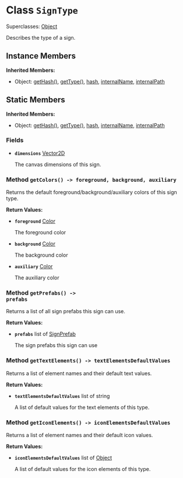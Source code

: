 # Class <code>SignType</code>

Superclasses: <a href="Object.md">Object</a>

Describes the type of a sign.
## Instance Members
<b>Inherited Members:</b>
- Object: <a href="Object.md#getHash">getHash()</a>, <a href="Object.md#getType">getType()</a>, <a href="Object.md#hash">hash</a>, <a href="Object.md#internalName">internalName</a>, <a href="Object.md#internalPath">internalPath</a>
## Static Members
<b>Inherited Members:</b>
- Object: <a href="Object.md#getHash">getHash()</a>, <a href="Object.md#getType">getType()</a>, <a href="Object.md#hash">hash</a>, <a href="Object.md#internalName">internalName</a>, <a href="Object.md#internalPath">internalPath</a>
### Fields
- <code><b>dimensions</b></code> <a href="../structs/Vector2D.md">Vector2D</a>

  The canvas dimensions of this sign.
### Method <code>getColors() -> foreground, background, auxiliary</code>
Returns the default foreground/background/auxiliary colors of this sign type.

<b>Return Values:</b>

- <code><b>foreground</b></code> <a href="../structs/Color.md">Color</a>

  The foreground color
- <code><b>background</b></code> <a href="../structs/Color.md">Color</a>

  The background color
- <code><b>auxiliary</b></code> <a href="../structs/Color.md">Color</a>

  The auxiliary color
### Method <code>getPrefabs() -> prefabs</code>
Returns a list of all sign prefabs this sign can use.

<b>Return Values:</b>

- <code><b>prefabs</b></code> list of <a href="SignPrefab.md">SignPrefab</a>

  The sign prefabs this sign can use
### Method <code>getTextElements() -> textElementsDefaultValues</code>
Returns a list of element names and their default text values.

<b>Return Values:</b>

- <code><b>textElementsDefaultValues</b></code> list of string

  A list of default values for the text elements of this type.
### Method <code>getIconElements() -> iconElementsDefaultValues</code>
Returns a list of element names and their default icon values.

<b>Return Values:</b>

- <code><b>iconElementsDefaultValues</b></code> list of <a href="Object.md">Object</a>

  A list of default values for the icon elements of this type.